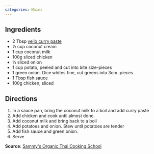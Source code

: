 ```yaml
---
categories: Mains
---
```


## Ingredients
 - 2 Tbsp [yello curry paste](http://mtsugi.github.io/recipes/curry-paste)
 - &frac12; cup coconut cream
 - 1 cup coconut milk
 - 100g sliced chicken
 - &frac12; sliced onion
 - 1 cup potato, peeled and cut into bite size-pieces
 - 1 green onion. Dice whites fine, cut greens into 3cm. pieces
 - 1 Tbsp fish sauce
 - 100g chicken, sliced

## Directions
1. In a sauce pan, bring the coconut milk to a boil and add curry paste
2. Add chicken and cook until almost done.
3. Add coconut milk and bring back to a boil
4. Add potatoes and onion. Stew until potatoes are tender
5. Add fish sauce and green onion.
6. Serve

**Source:** [Sammy's Organic Thai Cooking School](https://www.facebook.com/Sammy-Organic-Thai-Cooking-School-121424394552150/)